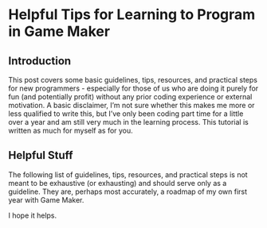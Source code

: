 # Helpful Tips for Learning to Program in Game Maker


## Introduction

This post covers some basic guidelines, tips, resources, and practical steps for new programmers - especially for those of us who are doing it purely for fun (and potentially profit) without any prior coding experience or external motivation. A basic disclaimer, I’m not sure whether this makes me more or less qualified to write this, but I’ve only been coding part time for a little over a year and am still very much in the learning process. This tutorial is written as much for myself as for you.

## Helpful Stuff

The following list of guidelines, tips, resources, and practical steps is not meant to be exhaustive (or exhausting) and should serve only as a guideline. They are, perhaps most accurately, a roadmap of my own first year with Game Maker. 

I hope it helps.

